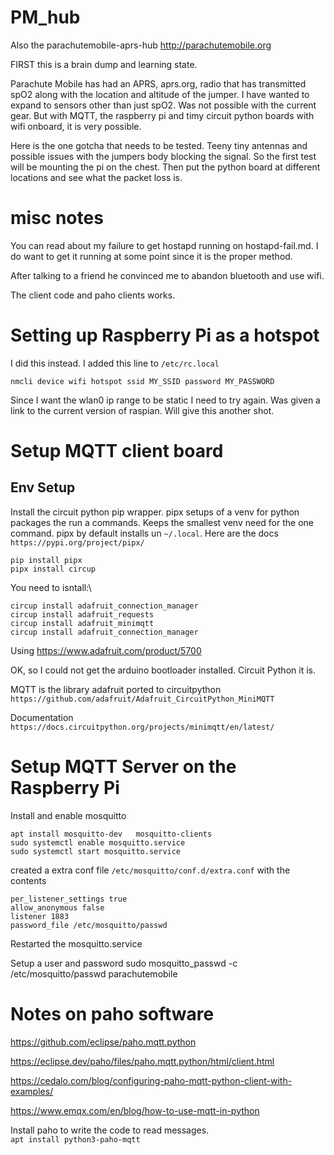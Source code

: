 # PM_hub
Also the parachutemobile-aprs-hub
http://parachutemobile.org

FIRST this is a brain dump and learning state.

Parachute Mobile has had an APRS, aprs.org, radio that has transmitted spO2 along with the location and altitude of the jumper. I have wanted to expand to sensors other than just spO2. Was not possible with the current gear. But with MQTT, the raspberry pi and timy circuit python boards with wifi onboard, it is very possible.

Here is the one gotcha that needs to be tested. Teeny tiny antennas and possible issues with the jumpers body blocking the signal.  So the first test will be mounting the pi on the chest.  Then put the python board at different locations and see what the packet loss is.

# misc notes

You can read about my failure to get hostapd running on hostapd-fail.md. I do want to get it running at some point since it is the proper method.

After talking to a friend he convinced me to abandon bluetooth and use wifi.

The client code and paho clients works.

# Setting up Raspberry Pi as a hotspot

I did this instead. I added this line to `/etc/rc.local`

`nmcli device wifi hotspot ssid MY_SSID password MY_PASSWORD`

Since I want the wlan0 ip range to be static I need to try again.
Was given a link to the current version of raspian. Will give this another shot.

# Setup MQTT client board
## Env Setup
Install the circuit python pip wrapper. pipx setups of a venv for python packages the run a commands.  Keeps the smallest venv need for the one command.  pipx by default installs un `~/.local`. Here are the docs\
`https://pypi.org/project/pipx/`

```
pip install pipx
pipx install circup
```
You need to isntall:\
```
circup install adafruit_connection_manager
circup install adafruit_requests
circup install adafruit_minimqtt
circup install adafruit_connection_manager
```

Using https://www.adafruit.com/product/5700

OK, so I could not get the arduino bootloader installed.  Circuit Python it is.

MQTT is the library adafruit ported to circuitpython \
`https://github.com/adafruit/Adafruit_CircuitPython_MiniMQTT`

Documentation\
`https://docs.circuitpython.org/projects/minimqtt/en/latest/`



# Setup MQTT Server on the Raspberry Pi
Install and enable mosquitto
```
apt install mosquitto-dev   mosquitto-clients
sudo systemctl enable mosquitto.service
sudo systemctl start mosquitto.service
```

created a extra conf file `/etc/mosquitto/conf.d/extra.conf` with the contents
```
per_listener_settings true
allow_anonymous false
listener 1883
password_file /etc/mosquitto/passwd
```
Restarted the mosquitto.service

Setup a user and password
sudo mosquitto_passwd -c /etc/mosquitto/passwd parachutemobile

# Notes on paho software
https://github.com/eclipse/paho.mqtt.python

https://eclipse.dev/paho/files/paho.mqtt.python/html/client.html

https://cedalo.com/blog/configuring-paho-mqtt-python-client-with-examples/

https://www.emqx.com/en/blog/how-to-use-mqtt-in-python



Install paho to write the code to read messages.  
 `apt install python3-paho-mqtt`
 

